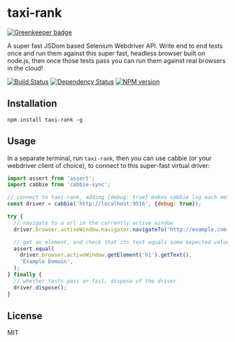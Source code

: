 # taxi-rank

[![Greenkeeper badge](https://badges.greenkeeper.io/ForbesLindesay/taxi-rank.svg)](https://greenkeeper.io/)

A super fast JSDom based Selenium Webdriver API. Write end to end tests once and run them against this super fast, headless browser built on node.js, then once those tests pass you can run them against real browsers in the cloud!

[![Build Status](https://img.shields.io/travis/ForbesLindesay/taxi-rank/master.svg)](https://travis-ci.org/ForbesLindesay/taxi-rank)
[![Dependency Status](https://img.shields.io/david/ForbesLindesay/taxi-rank/master.svg)](http://david-dm.org/ForbesLindesay/taxi-rank)
[![NPM version](https://img.shields.io/npm/v/taxi-rank.svg)](https://www.npmjs.org/package/taxi-rank)

## Installation

```
npm install taxi-rank -g
```

## Usage

In a separate terminal, run `taxi-rank`, then you can use cabbie (or your webdriver client of choice), to connect to this super-fast virtual driver:

```js
import assert from 'assert';
import cabbie from 'cabbie-sync';

// connect to taxi-rank, adding {debug: true} makes cabbie log each method call.
const driver = cabbie('http://localhost:9516', {debug: true});

try {
  // navigate to a url in the currently active window
  driver.browser.activeWindow.navigator.navigateTo('http://example.com');

  // get an element, and check that its text equals some expected value
  assert.equal(
    driver.browser.activeWindow.getElement('h1').getText(),
    'Example Domain',
  );
} finally {
  // whether tests pass or fail, dispose of the driver
  driver.dispose();
}
```

## License

MIT
